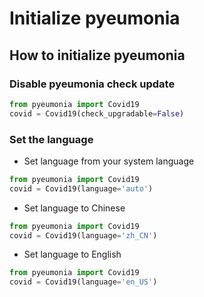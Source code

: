 # Initialize pyeumonia

## How to initialize pyeumonia

### Disable pyeumonia check update

```python
from pyeumonia import Covid19
covid = Covid19(check_upgradable=False)
```

### Set the language

- Set language from your system language
```python
from pyeumonia import Covid19
covid = Covid19(language='auto')
```

- Set language to Chinese
```python
from pyeumonia import Covid19
covid = Covid19(language='zh_CN')
```

- Set language to English
```python
from pyeumonia import Covid19
covid = Covid19(language='en_US')
```
